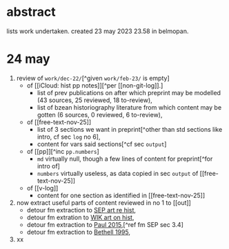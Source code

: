 # abstract

lists work undertaken. created 23 may 2023 23.58 in belmopan.

# 24 may

1. review of `work/dec-22/`[^given `work/feb-23/` is empty]
    - of [[iCloud: hist pp notes]][^per [[non-git-log]].]
        - list of prev publications on after which preprint may be modelled (43 sources, 25 reviewed, 18 to-review),
        - list of bzean historiography literature from which content may be gotten (6 sources, 0 reviewed, 6 to-review),
    - of [[free-text-nov-25]]
        - list of 3 sections we want in preprint[^other than std sections like intro, cf sec `log` no 6],
        - content for vars said sections[^cf sec `output`]
    - of [[pp]][^inc `pp.numbers`]
        - `md` virtually null, though a few lines of content for preprint[^for intro of]
        - `numbers` virtually useless, as data copied in sec `output` of [[free-text-nov-25]]
    - of [[v-log]]
        - content for one section as identified in [[free-text-nov-25]]
2. now extract useful parts of content reviewed in no 1 to [[out]]
    - detour fm extraction to [SEP art re hist](https://plato.stanford.edu/entries/history/),
    - detour fm extration to [WIK art on hist](https://en.wikipedia.org/wiki/Outline_of_history),
    - detour fm extraction to [Paul 2015](https://www.routledge.com/Key-Issues-in-Historical-Theory/Paul/p/book/9781138802735),[^ref fm SEP sec 3.4]
    - detour fm extraction to [Bethell 1995](https://doi.org/10.1017/CHOL9780521395250),
3. xx